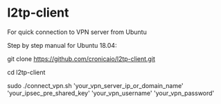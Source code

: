 # l2tp-client
For quick connection to VPN server from Ubuntu

Step by step manual for Ubuntu 18.04:


git clone https://github.com/cronicaio/l2tp-client.git


cd l2tp-client


sudo ./connect_vpn.sh 'your_vpn_server_ip_or_domain_name' 'your_ipsec_pre_shared_key' 'your_vpn_username' 'your_vpn_password'
